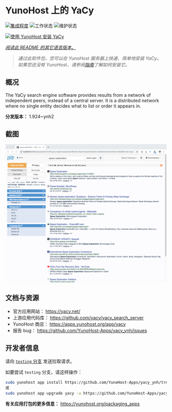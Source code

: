 <!--
注意：此 README 由 <https://github.com/YunoHost/apps/tree/master/tools/readme_generator> 自动生成
请勿手动编辑。
-->

# YunoHost 上的 YaCy

[![集成程度](https://dash.yunohost.org/integration/yacy.svg)](https://dash.yunohost.org/appci/app/yacy) ![工作状态](https://ci-apps.yunohost.org/ci/badges/yacy.status.svg) ![维护状态](https://ci-apps.yunohost.org/ci/badges/yacy.maintain.svg)

[![使用 YunoHost 安装 YaCy](https://install-app.yunohost.org/install-with-yunohost.svg)](https://install-app.yunohost.org/?app=yacy)

*[阅读此 README 的其它语言版本。](./ALL_README.md)*

> *通过此软件包，您可以在 YunoHost 服务器上快速、简单地安装 YaCy。*  
> *如果您还没有 YunoHost，请参阅[指南](https://yunohost.org/install)了解如何安装它。*

## 概况

The YaCy search engine software provides results from a network of independent peers, instead of a central server.
It is a distributed network where no single entity decides what to list or order it appears in.


**分发版本：** 1.924~ynh2

## 截图

![YaCy 的截图](./doc/screenshots/screenshot01.png)

## 文档与资源

- 官方应用网站： <https://yacy.net/>
- 上游应用代码库： <https://github.com/yacy/yacy_search_server>
- YunoHost 商店： <https://apps.yunohost.org/app/yacy>
- 报告 bug： <https://github.com/YunoHost-Apps/yacy_ynh/issues>

## 开发者信息

请向 [`testing` 分支](https://github.com/YunoHost-Apps/yacy_ynh/tree/testing) 发送拉取请求。

如要尝试 `testing` 分支，请这样操作：

```bash
sudo yunohost app install https://github.com/YunoHost-Apps/yacy_ynh/tree/testing --debug
或
sudo yunohost app upgrade yacy -u https://github.com/YunoHost-Apps/yacy_ynh/tree/testing --debug
```

**有关应用打包的更多信息：** <https://yunohost.org/packaging_apps>
